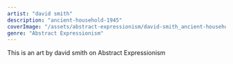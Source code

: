 ```yaml
---
artist: "david smith"
description: "ancient-household-1945"
coverImage: "/assets/abstract-expressionism/david-smith_ancient-household-1945.jpg"
genre: "Abstract Expressionism"
---
```

This is an art by david smith on Abstract Expressionism

